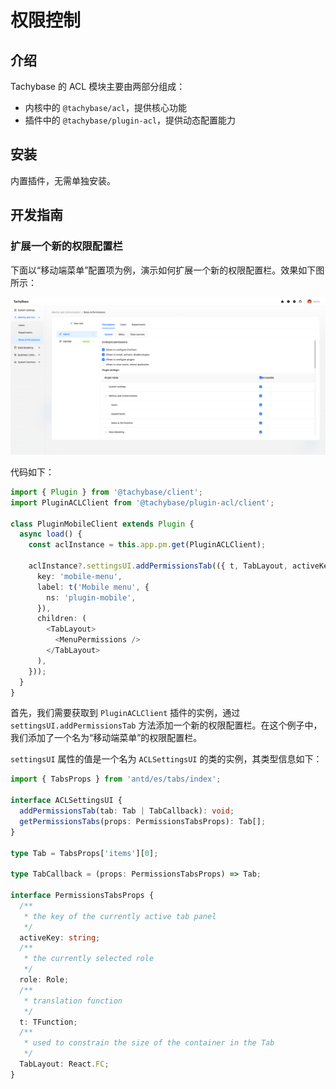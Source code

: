 # 权限控制

## 介绍

Tachybase 的 ACL 模块主要由两部分组成：

- 内核中的 `@tachybase/acl`，提供核心功能
- 插件中的 `@tachybase/plugin-acl`，提供动态配置能力

## 安装

内置插件，无需单独安装。

## 开发指南

### 扩展一个新的权限配置栏

下面以“移动端菜单”配置项为例，演示如何扩展一个新的权限配置栏。效果如下图所示：

![](/docs/public/core/tachybase-core-alc-1.png)

代码如下：

```typescript
import { Plugin } from '@tachybase/client';
import PluginACLClient from '@tachybase/plugin-acl/client';

class PluginMobileClient extends Plugin {
  async load() {
    const aclInstance = this.app.pm.get(PluginACLClient);

    aclInstance?.settingsUI.addPermissionsTab(({ t, TabLayout, activeKey }) => ({
      key: 'mobile-menu',
      label: t('Mobile menu', {
        ns: 'plugin-mobile',
      }),
      children: (
        <TabLayout>
          <MenuPermissions />
        </TabLayout>
      ),
    }));
  }
}
```

首先，我们需要获取到 `PluginACLClient` 插件的实例，通过 `settingsUI.addPermissionsTab` 方法添加一个新的权限配置栏。在这个例子中，我们添加了一个名为“移动端菜单”的权限配置栏。

`settingsUI` 属性的值是一个名为 `ACLSettingsUI` 的类的实例，其类型信息如下：

```typescript
import { TabsProps } from 'antd/es/tabs/index';

interface ACLSettingsUI {
  addPermissionsTab(tab: Tab | TabCallback): void;
  getPermissionsTabs(props: PermissionsTabsProps): Tab[];
}

type Tab = TabsProps['items'][0];

type TabCallback = (props: PermissionsTabsProps) => Tab;

interface PermissionsTabsProps {
  /**
   * the key of the currently active tab panel
   */
  activeKey: string;
  /**
   * the currently selected role
   */
  role: Role;
  /**
   * translation function
   */
  t: TFunction;
  /**
   * used to constrain the size of the container in the Tab
   */
  TabLayout: React.FC;
}
```